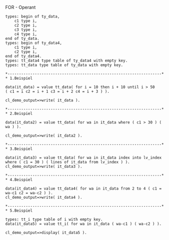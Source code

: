 FOR - Operant

    types: begin of ty_data,
	    c1 type i,
	    c2 type i,
	    c3 type i,
		c4 type i,  
    end of ty_data.
    types: begin of ty_data4,
	    c1 type i,
	    c2 type i,
    end of ty_data4.
    types: tt_data4 type table of ty_data4 with empty key.
    types: tt_data type table of ty_data with empty key.
    
    *--------------------------------------------------------------------*
    * 1.Beispiel
    
    data(it_data) = value tt_data( for i = 10 then i + 10 until i > 50
    ( c1 = i c2 = i + 1 c3 = i + 2 c4 = i + 3 ) ).
    
    cl_demo_output=>write( it_data ).
    
    *--------------------------------------------------------------------*
    * 2.Beispiel
    
    data(it_data2) = value tt_data( for wa in it_data where ( c1 > 30 ) ( wa ) ).
    
    cl_demo_output=>write( it_data2 ).
    
    *--------------------------------------------------------------------*
    * 3.Beispiel
    
    data(it_data3) = value tt_data( for wa in it_data index into lv_index    where ( c1 = 30 ) ( lines of it_data from lv_index ) ).
    cl_demo_output=>write( it_data3 ).
    
    *--------------------------------------------------------------------*    
    * 4.Beispiel
    
    data(it_data4) = value tt_data4( for wa in it_data from 2 to 4 ( c1 = wa-c1 c2 = wa-c2 ) ).
    cl_demo_output=>write( it_data4 ).
    
    *--------------------------------------------------------------------*
    * 5.Beispiel
    
    types: tt_i type table of i with empty key.
    data(it_data5) = value tt_i( for wa in it_data ( wa-c1 ) ( wa-c2 ) ).
    
    cl_demo_output=>display( it_data5 ).

